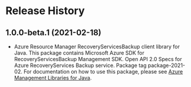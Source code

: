 # Release History

## 1.0.0-beta.1 (2021-02-18)

- Azure Resource Manager RecoveryServicesBackup client library for Java. This package contains Microsoft Azure SDK for RecoveryServicesBackup Management SDK. Open API 2.0 Specs for Azure RecoveryServices Backup service. Package tag package-2021-02. For documentation on how to use this package, please see [Azure Management Libraries for Java](https://aka.ms/azsdk/java/mgmt).
